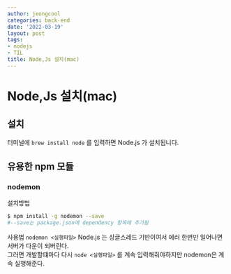 ```yaml
---
author: jeongcool
categories: back-end
date: '2022-03-19'
layout: post
tags:
- nodejs
- TIL
title: Node,Js 설치(mac)
---
```


# Node,Js 설치(mac)
## 설치 
터미널에 `brew install node` 를 입력하면 Node.js 가 설치됩니다.
## 유용한 npm 모듈
### nodemon
설치방법
```bash
$ npm install -g nodemon --save 
#--save는 package.json에 dependency 항목에 추가됨
```
사용법 `nodemon <실행파일>`
Node.js 는 싱글스레드 기반이여서 에러 한번만 일어나면 서버가 다운이 되버린다.  
그러면 개발할떄마다 다시 `node <실행파일>` 를 계속 입력해줘야하지만 nodemon은 계속 실행해준다.